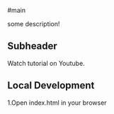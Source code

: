 #main

some description!

## Subheader

Watch tutorial on Youtube.

## Local Development

1.Open index.html in your browser

